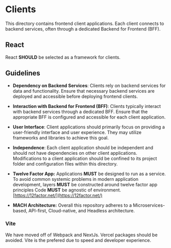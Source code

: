 # Clients

This directory contains frontend client applications. Each client connects to
backend services, often through a dedicated Backend for Frontend (BFF).

## React

React **SHOULD** be selected as a framework for clients.

## Guidelines

- **Dependency on Backend Services**: Clients rely on backend services for data
  and functionality. Ensure that necessary backend services are deployed and
  accessible before deploying frontend clients.

- **Interaction with Backend for Frontend (BFF)**: Clients typically interact
  with backend services through a dedicated BFF. Ensure that the appropriate BFF
  is configured and accessible for each client application.

- **User Interface**: Client applications should primarily focus on providing a
  user-friendly interface and user experience. They may utilize frameworks and
  libraries to achieve this goal.

- **Independence**: Each client application should be independent and should not
  have dependencies on other client applications. Modifications to a client
  application should be confined to its project folder and configuration files
  within this directory.

- **Twelve Factor App:** Applications **MUST** be designed to run as a service.
  To avoid common systemic problems in modern application development, layers
  **MUST** be constructed around twelve factor app principles Code **MUST** be
  agnostic of environment. [https://12factor.net/](https://12factor.net/)

- **MACH Architecture:** Overall this repository adheres to a
  Microservices-based, API-first, Cloud-native, and Headless architecture.

### Vite

We have moved off of Webpack and NextJs. Vercel packages should be avoided. Vite
is the prefered due to speed and developer experience.

